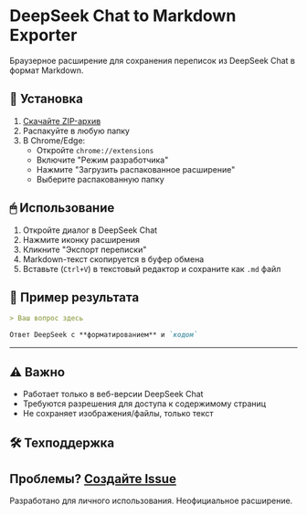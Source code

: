 # DeepSeek Chat to Markdown Exporter

Браузерное расширение для сохранения переписок из DeepSeek Chat в формат Markdown.

## 📌 Установка
1. [Скачайте ZIP-архив](https://github.com/EkimLesha/chat-exporter/releases/latest/download/chat-exporter.zip)
2. Распакуйте в любую папку
3. В Chrome/Edge:
   - Откройте `chrome://extensions`
   - Включите "Режим разработчика"
   - Нажмите "Загрузить распакованное расширение"
   - Выберите распакованную папку

## 🖱 Использование
1. Откройте диалог в DeepSeek Chat
2. Нажмите иконку расширения
3. Кликните "Экспорт переписки"
4. Markdown-текст скопируется в буфер обмена
5. Вставьте (`Ctrl+V`) в текстовый редактор и сохраните как `.md` файл

## 🎯 Пример результата
```markdown
> Ваш вопрос здесь

Ответ DeepSeek с **форматированием** и `кодом`

```

---


## ⚠️ Важно

- Работает только в веб-версии DeepSeek Chat  
- Требуются разрешения для доступа к содержимому страниц  
- Не сохраняет изображения/файлы, только текст  

## 🛠 Техподдержка

Проблемы? [Создайте Issue](https://github.com/EkimLesha/chat-exporter/issues)
---
Разработано для личного использования. Неофициальное расширение.
